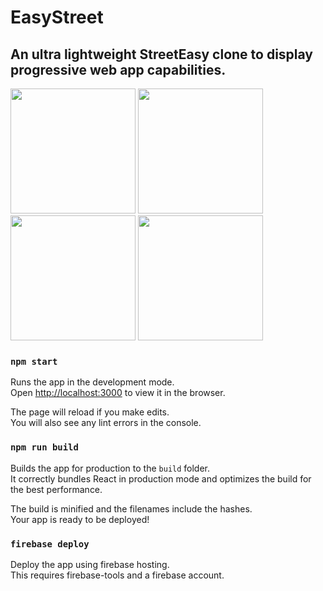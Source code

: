 # EasyStreet

## An ultra lightweight StreetEasy clone to display progressive web app capabilities.

<div style={{display="flex}}>
  <img src="https://firebasestorage.googleapis.com/v0/b/easy-street-5da22.appspot.com/o/Screenshots%2FRental_Listing_Feed.png?alt=media&token=e19bbd9d-86f8-4544-a4db-3533bdf5b4d5" width="200" />

  <img src="https://firebasestorage.googleapis.com/v0/b/easy-street-5da22.appspot.com/o/Screenshots%2FNew_Rental_Listing_Empty.png?alt=media&token=02b7eadf-a48f-45a1-8696-078fc7a06bcb" width="200" />

  <img src="https://firebasestorage.googleapis.com/v0/b/easy-street-5da22.appspot.com/o/Screenshots%2FRental_Listing_Details.png?alt=media&token=d755108f-1c00-4164-af09-67df69dd05a6" width="200" />

  <img src="https://firebasestorage.googleapis.com/v0/b/easy-street-5da22.appspot.com/o/Screenshots%2FRental_Listing_Feed.png?alt=media&token=e19bbd9d-86f8-4544-a4db-3533bdf5b4d5" width="200" />
</div>

### `npm start`

Runs the app in the development mode.<br>
Open [http://localhost:3000](http://localhost:3000) to view it in the browser.

The page will reload if you make edits.<br>
You will also see any lint errors in the console.

### `npm run build`

Builds the app for production to the `build` folder.<br>
It correctly bundles React in production mode and optimizes the build for the best performance.

The build is minified and the filenames include the hashes.<br>
Your app is ready to be deployed!

### `firebase deploy`

Deploy the app using firebase hosting.<br>
This requires firebase-tools and a firebase account.




